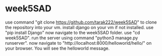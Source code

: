 # week5SAD
use command "git clone https://github.com/tarak222/week5SAD" to clone the repository into your vm.
install django on your vm if not installed. use "pip install Django"
now navigate to the week5SAD folder. use "cd week5SAD".
run the server using command "python3 manage.py runserver".
now navigate to "http://localhost:8000/helloworld/hello/" on your browser. You will see the helloworld message.
